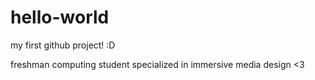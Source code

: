 # hello-world
my first github project! :D

freshman computing student
specialized in immersive media design
<3
